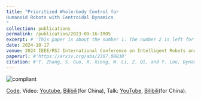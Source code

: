 ```yaml
---
title: "Prioritized Whole-body Control for 
Humanoid Robots with Centroidal Dynamics
"
collection: publications
permalink: /publication/2023-09-16-IROS
excerpt: # 'This paper is about the number 1. The number 2 is left for future work.'
date: 2024-10-17
venue: 2024 IEEE/RSJ International Conference on Intelligent Robots and Systems (IROS)
paperurl: #'https://arxiv.org/abs/2307.08838'
citation: #'T. Zhang, S. Guo, X. Xiong, W. Li, Z. Qi, and Y. Lou, Dynamic Object Tracking for Quadruped Manipulator with Spherical Image-Based Approach. arXiv preprint arXiv:2307.08838.'
---
```


![compliant](..\images\publication\compliant.gif)

[Code](https://github.com/skywoodsz/qm_control/tree/feature-compliance), Video: [Youtube](https://youtu.be/gK7PCxNsuZ8), [Bilibili](https://www.bilibili.com/video/BV1dy421e7PZ)(for China), Talk: [YouTube](https://youtu.be/jV2PTHsnLIg), [Bilibili](https://www.bilibili.com/video/BV1XN27YxEhK)(for China).
